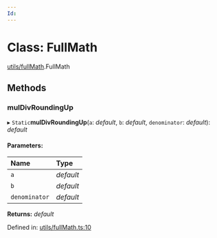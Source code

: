 ```yaml
---
Id: 
---
```


# Class: FullMath

[utils/fullMath](../modules/utils_fullmath.md).FullMath

## Methods

### mulDivRoundingUp

▸ `Static`**mulDivRoundingUp**(`a`: *default*, `b`: *default*, `denominator`: *default*): *default*

#### Parameters:

| Name | Type |
| :------ | :------ |
| `a` | *default* |
| `b` | *default* |
| `denominator` | *default* |

**Returns:** *default*

Defined in: [utils/fullMath.ts:10](https://github.com/Uniswap/uniswap-v3-sdk/blob/4a7e393/src/utils/fullMath.ts#L10)
